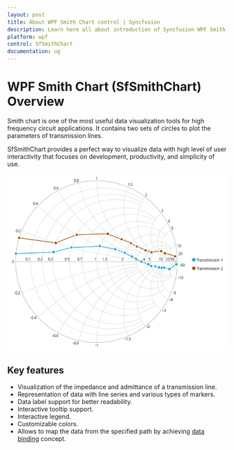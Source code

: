 ```yaml
---
layout: post
title: About WPF Smith Chart control | Syncfusion
description: Learn here all about introduction of Syncfusion WPF Smith Chart (SfSmithChart) control, its elements and more.
platform: wpf
control: SfSmithChart
documentation: ug
---
```


# WPF Smith Chart (SfSmithChart) Overview

Smith chart is one of the most useful data visualization tools for high frequency circuit applications. It contains two sets of circles to plot the parameters of transmission lines.

SfSmithChart provides a perfect way to visualize data with high level of user interactivity that focuses on development, productivity, and simplicity of use. 

![Overview in WPF Smith Chart](overview_images/wpf-smith-chart-overview.png)
    


## Key features

* Visualization of the impedance and admittance of a transmission line.
* Representation of data with line series and various types of markers.
* Data label support for better readability.
* Interactive tooltip support.
* Interactive legend.
* Customizable colors.
* Allows to map the data from the specified path by achieving [data binding]() concept.
 

